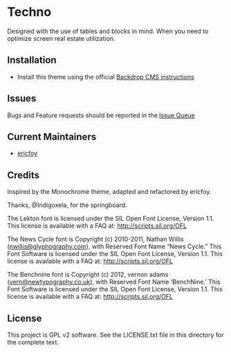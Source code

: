 # Techno

Designed with the use of tables and blocks in mind. When you need to optimize screen real estate utilization.


## Installation

- Install this theme using the official [Backdrop CMS instructions](https://backdropcms.org/guide/themes)


## Issues

Bugs and Feature requests should be reported in the [Issue Queue](https://github.com/backdrop-contrib/techno/issues)


## Current Maintainers

- [ericfoy](https://github.com/ericfoy)


## Credits

Inspired by the Monochrome theme, adapted and refactored by ericfoy.

Thanks, @Indigoxela, for the springboard.

The Lekton font is licensed under the SIL Open Font License, Version 1.1.
This license is available with a FAQ at: http://scripts.sil.org/OFL

The News Cycle font is Copyright (c) 2010-2011, Nathan Willis (nwillis@glyphography.com),
with Reserved Font Name “News Cycle.” This Font Software is licensed under the SIL Open Font License, Version 1.1.
This license is available with a FAQ at: http://scripts.sil.org/OFL

The Benchnine font is Copyright (c) 2012, vernon adams (vern@newtypography.co.uk), 
with Reserved Font Name ‘BenchNine.’ This Font Software is licensed under the SIL Open Font License, Version 1.1.
This license is available with a FAQ at: http://scripts.sil.org/OFL


## License

This project is GPL v2 software. See the LICENSE.txt file in this directory for the complete text.
